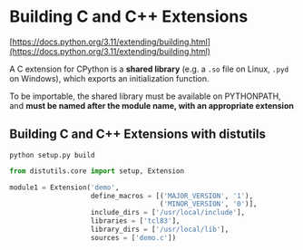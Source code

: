 # Building C and C++ Extensions

[https://docs.python.org/3.11/extending/building.html](https://docs.python.org/3.11/extending/building.html)

A C extension for CPython is a **shared library** (e.g. a `.so` file on Linux, `.pyd` on Windows), which exports an initialization function.

To be importable, the shared library must be available on PYTHONPATH, and **must be named after the module name, with an appropriate extension**

## Building C and C++ Extensions with distutils

```shell
python setup.py build
```

```python
from distutils.core import setup, Extension

module1 = Extension('demo',
                    define_macros = [('MAJOR_VERSION', '1'),
                                     ('MINOR_VERSION', '0')],
                    include_dirs = ['/usr/local/include'],
                    libraries = ['tcl83'],
                    library_dirs = ['/usr/local/lib'],
                    sources = ['demo.c'])
```                    


